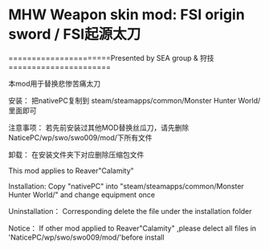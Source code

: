 ﻿# MHW Weapon skin mod: FSI origin sword / FSI起源太刀

======================Presented by SEA group & 狩技======================

本mod用于替换悲惨苦痛太刀

安装：
把nativePC复制到
steam/steamapps/common/Monster Hunter World/
里面即可

注意事项：
若先前安装过其他MOD替换丝瓜刀，请先删除NaticePC/wp/swo/swo009/mod/下所有文件

卸载：
在安装文件夹下对应删除压缩包文件

This mod applies to Reaver"Calamity"

Installation: 
Copy "nativePC" into "steam/steamapps/common/Monster Hunter World/" and change equipment once

Uninstallation：
Corresponding delete the file under the installation folder

Notice：
If other mod applied to Reaver"Calamity" ,please delect all files in 
'NaticePC/wp/swo/swo009/mod/'before install

